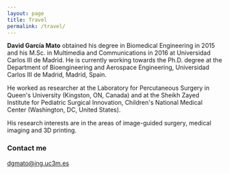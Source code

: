 ```yaml
---
layout: page
title: Travel
permalink: /travel/
---
```


**David García Mato** obtained his degree in Biomedical Engineering in 2015 and his M.Sc. in Multimedia and Communications in 2016 at Universidad Carlos III de Madrid. He is currently working towards the Ph.D. degree at the Department of Bioengineering and Aerospace Engineering, Universidad Carlos III de Madrid, Madrid, Spain. 

He worked as researcher at the Laboratory for Percutaneous Surgery in Queen's University (Kingston, ON, Canada) and at the Sheikh Zayed Institute for Pediatric Surgical Innovation, Children's National Medical Center (Washington, DC, United States).

His research interests are in the areas of image-guided surgery, medical imaging and 3D printing.

### Contact me

[dgmato@ing.uc3m.es](mailto:dgmato@ing.uc3m.es)
